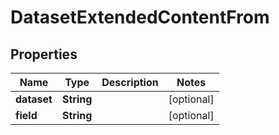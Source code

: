
# DatasetExtendedContentFrom

## Properties
Name | Type | Description | Notes
------------ | ------------- | ------------- | -------------
**dataset** | **String** |  |  [optional]
**field** | **String** |  |  [optional]



